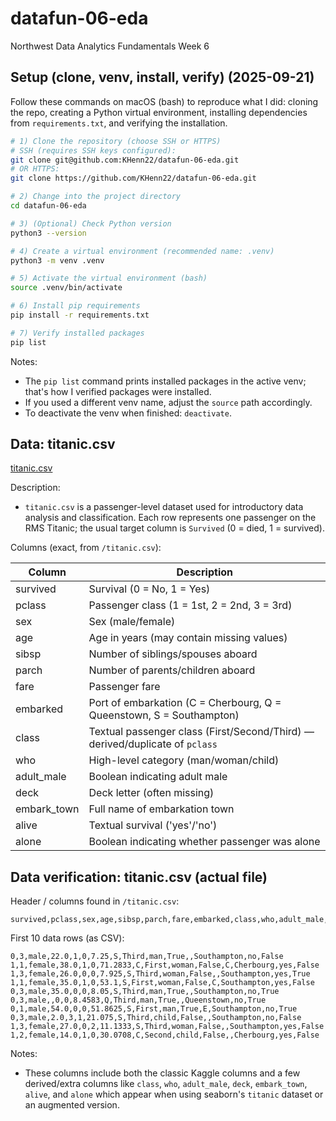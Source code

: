 # datafun-06-eda
Northwest Data Analytics Fundamentals Week 6

## Setup (clone, venv, install, verify) (2025-09-21)

Follow these commands on macOS (bash) to reproduce what I did: cloning the repo, creating a Python virtual environment, installing dependencies from `requirements.txt`, and verifying the installation.

```bash
# 1) Clone the repository (choose SSH or HTTPS)
# SSH (requires SSH keys configured):
git clone git@github.com:KHenn22/datafun-06-eda.git
# OR HTTPS:
git clone https://github.com/KHenn22/datafun-06-eda.git

# 2) Change into the project directory
cd datafun-06-eda

# 3) (Optional) Check Python version
python3 --version

# 4) Create a virtual environment (recommended name: .venv)
python3 -m venv .venv

# 5) Activate the virtual environment (bash)
source .venv/bin/activate

# 6) Install pip requirements
pip install -r requirements.txt

# 7) Verify installed packages
pip list
```

Notes:
- The `pip list` command prints installed packages in the active venv; that's how I verified packages were installed.
- If you used a different venv name, adjust the `source` path accordingly.
- To deactivate the venv when finished: `deactivate`.

## Data: titanic.csv

[titanic.csv](https://github.com/KHenn22/datafun-06-eda/blob/main/titanic.csv)

Description:

- `titanic.csv` is a passenger-level dataset used for introductory data analysis and classification. Each row represents one passenger on the RMS Titanic; the usual target column is `Survived` (0 = died, 1 = survived).


Columns (exact, from `/titanic.csv`):

| Column | Description |
|---|---|
| survived | Survival (0 = No, 1 = Yes) |
| pclass | Passenger class (1 = 1st, 2 = 2nd, 3 = 3rd) |
| sex | Sex (male/female) |
| age | Age in years (may contain missing values) |
| sibsp | Number of siblings/spouses aboard |
| parch | Number of parents/children aboard |
| fare | Passenger fare |
| embarked | Port of embarkation (C = Cherbourg, Q = Queenstown, S = Southampton) |
| class | Textual passenger class (First/Second/Third) — derived/duplicate of `pclass` |
| who | High-level category (man/woman/child) |
| adult_male | Boolean indicating adult male |
| deck | Deck letter (often missing) |
| embark_town | Full name of embarkation town |
| alive | Textual survival ('yes'/'no') |
| alone | Boolean indicating whether passenger was alone |

 

## Data verification: titanic.csv (actual file)

Header / columns found in `/titanic.csv`:

```
survived,pclass,sex,age,sibsp,parch,fare,embarked,class,who,adult_male,deck,embark_town,alive,alone
```

First 10 data rows (as CSV):

```csv
0,3,male,22.0,1,0,7.25,S,Third,man,True,,Southampton,no,False
1,1,female,38.0,1,0,71.2833,C,First,woman,False,C,Cherbourg,yes,False
1,3,female,26.0,0,0,7.925,S,Third,woman,False,,Southampton,yes,True
1,1,female,35.0,1,0,53.1,S,First,woman,False,C,Southampton,yes,False
0,3,male,35.0,0,0,8.05,S,Third,man,True,,Southampton,no,True
0,3,male,,0,0,8.4583,Q,Third,man,True,,Queenstown,no,True
0,1,male,54.0,0,0,51.8625,S,First,man,True,E,Southampton,no,True
0,3,male,2.0,3,1,21.075,S,Third,child,False,,Southampton,no,False
1,3,female,27.0,0,2,11.1333,S,Third,woman,False,,Southampton,yes,False
1,2,female,14.0,1,0,30.0708,C,Second,child,False,,Cherbourg,yes,False
```

Notes:
- These columns include both the classic Kaggle columns and a few derived/extra columns like `class`, `who`, `adult_male`, `deck`, `embark_town`, `alive`, and `alone` which appear when using seaborn's `titanic` dataset or an augmented version.


